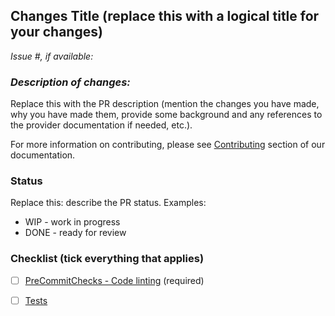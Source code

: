 ## Changes Title (replace this with a logical title for your changes)

*Issue #, if available:*

### *Description of changes:*

Replace this with the PR description (mention the changes you have made, why you have made them, provide some background and any references to the provider documentation if needed, etc.).

For more information on contributing, please see [Contributing](../CONTRIBUTING.md)
section of our documentation.

### Status

Replace this: describe the PR status. Examples:

- WIP - work in progress
- DONE - ready for review

### Checklist (tick everything that applies)

- [ ] [PreCommitChecks - Code linting](../CONTRIBUTING.md#InstallRunPreCommit) (required)
- [ ] [Tests](../CONTRIBUTING.md#RunningTests)

